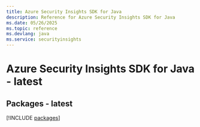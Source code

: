 ```yaml
---
title: Azure Security Insights SDK for Java
description: Reference for Azure Security Insights SDK for Java
ms.date: 05/26/2025
ms.topic: reference
ms.devlang: java
ms.service: securityinsights
---
```

# Azure Security Insights SDK for Java - latest
## Packages - latest
[!INCLUDE [packages](security-insights-index.md)]